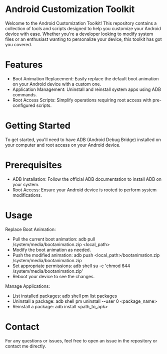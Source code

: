 # Android Customization Toolkit

Welcome to the Android Customization Toolkit!
This repository contains a collection of tools and scripts designed to help you customize your Android device with ease.
Whether you're a developer looking to modify system files or an enthusiast wanting to personalize your device, this toolkit has got you covered.

# Features
- Boot Animation Replacement: Easily replace the default boot animation on your Android device with a custom one.
- Application Management: Uninstall and reinstall system apps using ADB commands.
- Root Access Scripts: Simplify operations requiring root access with pre-configured scripts.

# Getting Started
To get started, you'll need to have ADB (Android Debug Bridge) installed on your computer and root access on your Android device.

# Prerequisites
- ADB Installation: Follow the official ADB documentation to install ADB on your system.
- Root Access: Ensure your Android device is rooted to perform system modifications.

# Usage
Replace Boot Animation:

- Pull the current boot animation: adb pull /system/media/bootanimation.zip <local_path>
- Modify the boot animation as needed.
- Push the modified animation: adb push <local_path>/bootanimation.zip /system/media/bootanimation.zip
- Set appropriate permissions: adb shell su -c 'chmod 644 /system/media/bootanimation.zip'
- Reboot your device to see the changes.

Manage Applications:

- List installed packages: adb shell pm list packages
- Uninstall a package: adb shell pm uninstall --user 0 <package_name>
- Reinstall a package: adb install <path_to_apk>

# Contact
For any questions or issues, feel free to open an issue in the repository or contact me directly.
